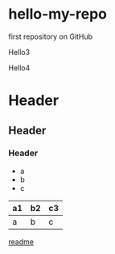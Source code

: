 # hello-my-repo
first repository on GitHub

Hello3

Hello4

# Header

## Header

### Header

- a
- b
- c

|a1|b2|c3|
|---|---|---|
|a|b|c|

[readme](./README.md)

